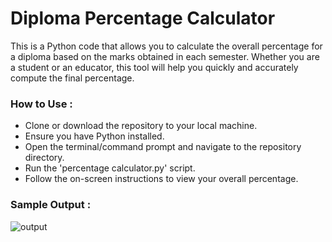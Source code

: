 # Diploma Percentage Calculator
<p>This is a Python code that allows you to calculate the overall percentage for a diploma based on the marks obtained in each semester. Whether you are a student or an educator, this tool will help you quickly and accurately compute the final percentage.</p>

<h3>How to Use :</h3>

- Clone or download the repository to your local machine.<br/>
- Ensure you have Python installed.<br/>
- Open the terminal/command prompt and navigate to the repository directory.<br/>
- Run the 'percentage calculator.py' script.<br/>
- Follow the on-screen instructions to view your overall percentage.<br/>

<h3>Sample Output :</h3>

![output](https://github.com/DilipAtchuthKumar/Diploma-Percentage-Calculator/assets/118366836/aedfb284-a68e-4fc0-a4ed-0969edfccbfe)
